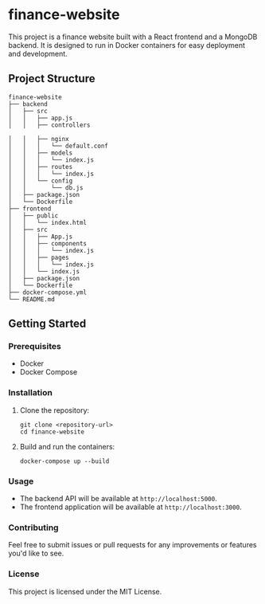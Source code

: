 # finance-website

This project is a finance website built with a React frontend and a MongoDB backend. It is designed to run in Docker containers for easy deployment and development.

## Project Structure

```
finance-website
├── backend
│   ├── src
│   │   ├── app.js
│   │   ├── controllers

│   │   ├── nginx
│   │   │   └── default.conf
│   │   ├── models
│   │   │   └── index.js
│   │   ├── routes
│   │   │   └── index.js
│   │   └── config
│   │       └── db.js
│   ├── package.json
│   └── Dockerfile
├── frontend
│   ├── public
│   │   └── index.html
│   ├── src
│   │   ├── App.js
│   │   ├── components
│   │   │   └── index.js
│   │   ├── pages
│   │   │   └── index.js
│   │   └── index.js
│   ├── package.json
│   └── Dockerfile
├── docker-compose.yml
└── README.md
```

## Getting Started

### Prerequisites

- Docker
- Docker Compose

### Installation

1. Clone the repository:
   ```
   git clone <repository-url>
   cd finance-website
   ```

2. Build and run the containers:
   ```
   docker-compose up --build
   ```

### Usage

- The backend API will be available at `http://localhost:5000`.
- The frontend application will be available at `http://localhost:3000`.

### Contributing

Feel free to submit issues or pull requests for any improvements or features you'd like to see.

### License

This project is licensed under the MIT License.
